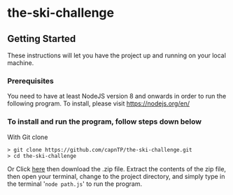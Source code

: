 # the-ski-challenge

## Getting Started
These instructions will let you have the project up and running on your local machine.

### Prerequisites
You need to have at least NodeJS version 8 and onwards in order to run the following program. To install, please visit https://nodejs.org/en/

### To install and run the program, follow steps down below

With Git clone
```
> git clone https://github.com/capnTP/the-ski-challenge.git
> cd the-ski-challenge
```

Or Click [here](https://github.com/capnTP/the-ski-challenge/archive/master.zip) then download the .zip file.  Extract the contents of the zip file, then open your terminal, change to the project directory, and simply type in the terminal '``` node path.js ```' to run the program.
